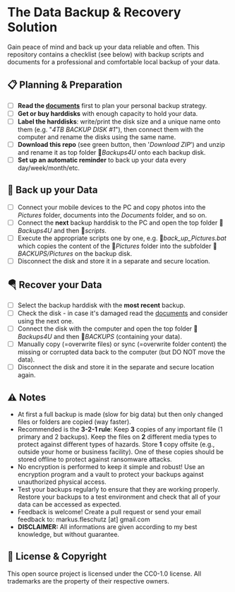 The Data Backup & Recovery Solution
===================================

Gain peace of mind and back up your data reliable and often. This repository contains a checklist (see below) with backup scripts and documents for a professional and comfortable local backup of your data.

📋 Planning & Preparation
--------------------------
- [ ] **Read the [documents](docs/)** first to plan your personal backup strategy.
- [ ] **Get or buy harddisks** with enough capacity to hold your data.
- [ ] **Label the harddisks**: write/print the disk size and a unique name onto them (e.g. "*4TB BACKUP DISK #1*"), then connect them with the computer and rename the disks using the same name.
- [ ] **Download this repo** (see green button, then '*Download ZIP*') and unzip and rename it as top folder 📁*Backups4U* onto each backup disk.
- [ ] **Set up an automatic reminder** to back up your data every day/week/month/etc.

💾 Back up your Data
---------------------
- [ ] Connect your mobile devices to the PC and copy photos into the *Pictures* folder, documents into the *Documents* folder, and so on.
- [ ] Connect the **next** backup harddisk to the PC and open the top folder 📁*Backups4U* and then 📁*scripts*.
- [ ] Execute the appropriate scripts one by one, e.g. 📄*back_up_Pictures.bat* which copies the content of the 📁*Pictures* folder into the subfolder 📁*BACKUPS/Pictures* on the backup disk.
- [ ] Disconnect the disk and store it in a separate and secure location.

🪂 Recover your Data
---------------------
- [ ] Select the backup harddisk with the **most recent** backup.
- [ ] Check the disk - in case it's damaged read the [documents](docs/) and consider using the next one.
- [ ] Connect the disk with the computer and open the top folder 📁*Backups4U* and then 📁*BACKUPS* (containing your data).
- [ ] Manually copy (=overwrite files) or sync (=overwrite folder content) the missing or corrupted data back to the computer (but DO NOT move the data).
- [ ] Disconnect the disk and store it in the separate and secure location again.

⚠️ Notes
---------
* At first a full backup is made (slow for big data) but then only changed files or folders are copied (way faster).
* Recommended is the **3-2-1 rule**: Keep **3** copies of any important file (1 primary and 2 backups). Keep the files on **2** different media types to protect against different types of hazards. Store **1** copy offsite (e.g., outside your home or business facility). One of these copies should be stored offline to protect against ransomware attacks.
* No encryption is performed to keep it simple and robust! Use an encryption program and a vault to protect your backups against unauthorized physical access.
* Test your backups regularly to ensure that they are working properly. Restore your backups to a test environment and check that all of your data can be accessed as expected.
* Feedback is welcome! Create a pull request or send your email feedback to: markus.fleschutz [at] gmail.com
* **DISCLAIMER:** All informations are given according to my best knowledge, but without guarantee.

🤝 License & Copyright
-----------------------
This open source project is licensed under the CC0-1.0 license. All trademarks are the property of their respective owners.
